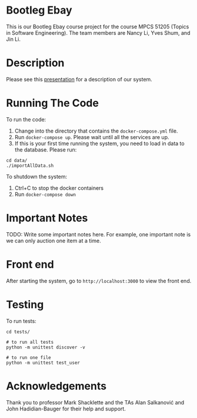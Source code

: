 # Bootleg Ebay

This is our Bootleg Ebay course project for the course MPCS 51205 (Topics in Software Engineering). The team members are Nancy Li, Yves Shum, and Jin Li.

# Description

Please see this [presentation](https://docs.google.com/presentation/d/11xmj2wEfghZHsrrXM-Mjprlc85pEcq2yGmSNwdGvGPA/edit?usp=sharing) for a description of our system.

# Running The Code

To run the code:

1. Change into the directory that contains the `docker-compose.yml` file. 
2. Run `docker-compose up`. Please wait until all the services are up.
3. If this is your first time running the system, you need to load in data to the database. Please run:

```
cd data/
./importAllData.sh
```


To shutdown the system:

1. Ctrl+C to stop the docker containers
2. Run `docker-compose down`


# Important Notes

TODO: Write some important notes here. For example, one important note is we can only auction one item at a time.



# Front end

After starting the system, go to `http://localhost:3000` to view the front end.


# Testing

To run tests:

```
cd tests/

# to run all tests
python -m unittest discover -v

# to run one file
python -m unittest test_user
```



# Acknowledgements

Thank you to professor Mark Shacklette and the TAs Alan Salkanović and John Hadidian-Bauger for their help and support.
